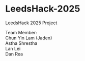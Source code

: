 # LeedsHack-2025
LeedsHack 2025 Project

Team Member:<br />
Chun Yin Lam (Jaden)<br />
Astha Shrestha<br />
Lan Lei<br />
Dan Rea
